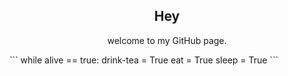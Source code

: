 <h2 align="center">Hey</h2>
<p align="center">welcome to my GitHub page.</p>
```
while alive == true:
  drink-tea = True
  eat = True
  sleep = True
```
